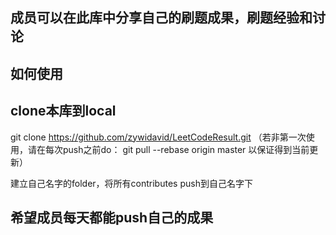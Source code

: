 ## 成员可以在此库中分享自己的刷题成果，刷题经验和讨论
## 如何使用

## clone本库到local
git clone https://github.com/zywidavid/LeetCodeResult.git
（若非第一次使用，请在每次push之前do： git pull --rebase origin master 以保证得到当前更新）

建立自己名字的folder，将所有contributes push到自己名字下

## 希望成员每天都能push自己的成果
